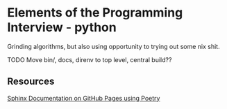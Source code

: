 # Elements of the Programming Interview - python

Grinding algorithms, but also using opportunity to trying out some nix shit.


TODO Move bin/, docs, direnv to top level, central build??

## Resources

[Sphinx Documentation on GitHub Pages using Poetry](https://tomasfarias.dev/posts/sphinx-docs-with-poetry-and-github-pages/)